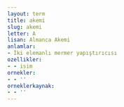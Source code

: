 ```yaml
---
layout: term
title: akemi
slug: akemi
letter: A
lisan: Almanca Akemi
anlamlar:
- İki elemanlı mermer yapıştırıcısı
ozellikler:
- - isim
ornekler:
- - ''
orneklerkaynak:
- - ''
---
```

